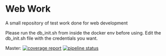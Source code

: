 # Web Work

A small repository of test work done for web development

Please run the db_init.sh from inside the docker env before using. Edit the db_init.sh file with the credentials you want.

Master:
[![coverage report](https://gitlab.com/pithers/Web-Work/badges/master/coverage.svg)](https://gitlab.com/pithers/Web-Work/commits/master)
[![pipeline status](https://gitlab.com/pithers/Web-Work/badges/master/pipeline.svg)](https://gitlab.com/pithers/Web-Work/commits/master)
